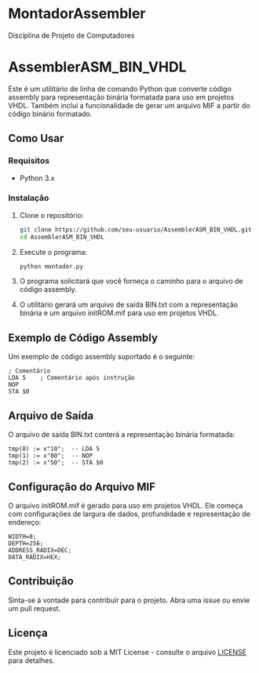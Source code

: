 # MontadorAssembler
Disciplina de Projeto de Computadores


# AssemblerASM_BIN_VHDL

Este é um utilitário de linha de comando Python que converte código assembly para representação binária formatada para uso em projetos VHDL. Também inclui a funcionalidade de gerar um arquivo MIF a partir do código binário formatado.

## Como Usar

### Requisitos

- Python 3.x

### Instalação

1. Clone o repositório:

   ```bash
   git clone https://github.com/seu-usuario/AssemblerASM_BIN_VHDL.git
   cd AssemblerASM_BIN_VHDL
   ```

2. Execute o programa:

   ```bash
   python montador.py
   ```

3. O programa solicitará que você forneça o caminho para o arquivo de código assembly.

4. O utilitário gerará um arquivo de saída BIN.txt com a representação binária e um arquivo initROM.mif para uso em projetos VHDL.

## Exemplo de Código Assembly

Um exemplo de código assembly suportado é o seguinte:

```
; Comentário
LDA 5    ; Comentário após instrução
NOP
STA $0
```

## Arquivo de Saída

O arquivo de saída BIN.txt conterá a representação binária formatada:

```
tmp(0) := x"10";  -- LDA 5
tmp(1) := x"00";  -- NOP
tmp(2) := x"50";  -- STA $0
```

## Configuração do Arquivo MIF

O arquivo initROM.mif é gerado para uso em projetos VHDL. Ele começa com configurações de largura de dados, profundidade e representação de endereço:

```
WIDTH=8;
DEPTH=256;
ADDRESS_RADIX=DEC;
DATA_RADIX=HEX;
```

## Contribuição

Sinta-se à vontade para contribuir para o projeto. Abra uma issue ou envie um pull request.

## Licença

Este projeto é licenciado sob a MIT License - consulte o arquivo [LICENSE](LICENSE) para detalhes.


